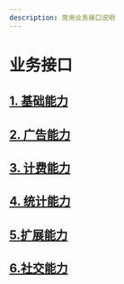 ```yaml
---
description: 常用业务接口说明
---
```


# 业务接口

## [1. 基础能力](1.-ji-chu-neng-li.md)

## [2. 广告能力](2.-guang-gao-neng-li.md)

## [3. 计费能力](3.-ji-fei-neng-li.md)

## [4. 统计能力](4.-tong-ji-neng-li.md)

## [5.扩展能力](5.-kuo-zhan-neng-li.md)

## [6.社交能力](6.-she-jiao-neng-li.md)

